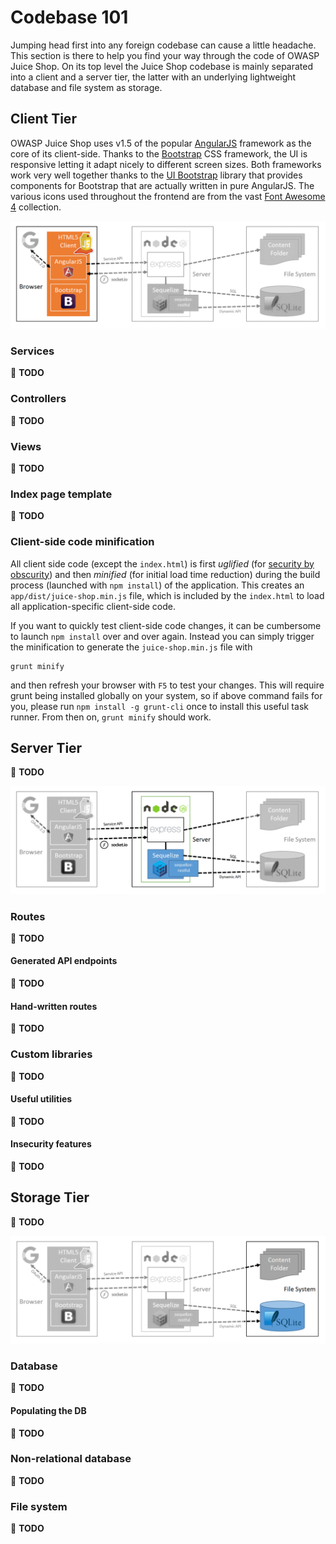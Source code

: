 # Codebase 101

Jumping head first into any foreign codebase can cause a little
headache. This section is there to help you find your way through the
code of OWASP Juice Shop. On its top level the Juice Shop codebase is
mainly separated into a client and a server tier, the latter with an
underlying lightweight database and file system as storage.

## Client Tier

OWASP Juice Shop uses v1.5 of the popular
[AngularJS](https://angularjs.org/) framework as the core of its
client-side. Thanks to the [Bootstrap](http://getbootstrap.com/) CSS
framework, the UI is responsive letting it adapt nicely to different
screen sizes. Both frameworks work very well together thanks to the
[UI Bootstrap](https://angular-ui.github.io/bootstrap/) library that
provides components for Bootstrap that are actually written in pure
AngularJS. The various icons used throughout the frontend are from the
vast [Font Awesome 4](https://fontawesome.com/) collection.

![Client tier focus](img/architecture-client.png)

### Services

:wrench: **TODO**

### Controllers

:wrench: **TODO**

### Views

:wrench: **TODO**

### Index page template

:wrench: **TODO**

### Client-side code minification

All client side code (except the `index.html`) is first _uglified_ (for
[security by obscurity](https://en.wikipedia.org/wiki/Security_through_obscurity))
and then _minified_ (for initial load time reduction) during the build
process (launched with `npm install`) of the application. This creates
an `app/dist/juice-shop.min.js` file, which is included by the
`index.html` to load all application-specific client-side code.

If you want to quickly test client-side code changes, it can be
cumbersome to launch `npm install` over and over again. Instead you can
simply trigger the minification to generate the `juice-shop.min.js` file
with

```
grunt minify
```

and then refresh your browser with `F5` to test your changes. This will
require grunt being installed globally on your system, so if above
command fails for you, please run `npm install -g grunt-cli` once to
install this useful task runner. From then on, `grunt minify` should
work.

## Server Tier

:wrench: **TODO**

![Server tier focus](img/architecture-server.png)

### Routes

:wrench: **TODO**

#### Generated API endpoints

:wrench: **TODO**

#### Hand-written routes

:wrench: **TODO**

### Custom libraries

:wrench: **TODO**

#### Useful utilities

:wrench: **TODO**

#### Insecurity features

:wrench: **TODO**

## Storage Tier

:wrench: **TODO**

![DB tier focus](img/architecture-database.png)

### Database

:wrench: **TODO**

#### Populating the DB

:wrench: **TODO**

### Non-relational database

:wrench: **TODO**

### File system

:wrench: **TODO**
